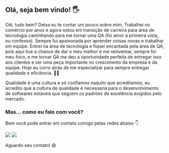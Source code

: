 ## Olá, seja bem vindo! 🖐

Oiê, tudo bem? Deixa eu te contar um pouco sobre mim, Trabalhei no comércio por anos e agora estou em transição de carreira para área de tecnologia caminhando para me tornar uma QA (foi amor à primeira vista, eu confesso).
Sempre fui apaixonada por aprender coisas novas e trabalhar em equipe. Entrei na área de tecnologia e fiquei encantada pela área de QA, pois aqui tive a chance de dar o meu melhor e me reinventar, sempre foi meu foco, e me tornar QA me deu a oportunidade perfeita de entregar isso aos clientes e ser uma peça importante no crescimento da empresa e da equipe.
Hoje eu corro atrás de me especializar para sempre entregar qualidade e eficiência. 🚀✨ 

Qualidade é uma cultura e só confiamos naquilo que acreditamos, eu acredito que a cultura de qualidade é necessaria para o desenvolvimento de softwares estáveis que seguem os padrões de excelência exigidos pelo mercado.

### Mas... como eu falo com você?
Bem você pode entrar em contato comigo pelas redes abaixo 👇

[<img src="https://img.shields.io/badge/Gmail-D14836?style=for-the-badge&logo=gmail&logoColor=white" />](rafasousamachado12@gmail.com) [<img src="https://img.shields.io/badge/linkedin-%230077B5.svg?&style=for-the-badge&logo=linkedin&logoColor=white" />](https://www.linkedin.com/in/rafaela-caroline/) 

Aguardo seu contato! :smile:
          




